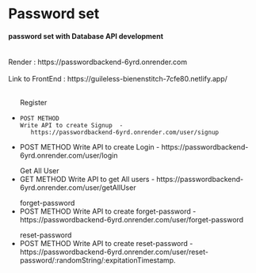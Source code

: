 # Password set 

<h4>password set with Database API development</h4>
<br>
 Render : https://passwordbackend-6yrd.onrender.com
<br>
<br>
Link to FrontEnd : https://guileless-bienenstitch-7cfe80.netlify.app/
<br><br>
<ul>
Register 
<li>
    
    POST METHOD
    Write API to create Signup  -  
       https://passwordbackend-6yrd.onrender.com/user/signup
</li>
<li>
    POST METHOD
    Write API to create Login  - 
     https://passwordbackend-6yrd.onrender.com/user/login
</li>
 
</ul>
<ul>Get All User
<li>
   GET METHOD
    Write API to get All users  - 
     https://passwordbackend-6yrd.onrender.com/user/getAllUser
</li>
</ul>
<ul>forget-password
<li>
    POST METHOD
    Write API to create forget-password  - 
    https://passwordbackend-6yrd.onrender.com/user/forget-password
</li>

</ul>
<ul>reset-password
<li>
    POST METHOD
    Write API to create reset-password  - 
    https://passwordbackend-6yrd.onrender.com/user/reset-password/:randomString/:expitationTimestamp.
</li>

</ul>




